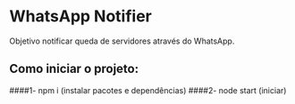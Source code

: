 # WhatsApp Notifier

Objetivo notificar queda de servidores através do WhatsApp.

## Como iniciar o projeto:
####1- npm i (instalar pacotes e dependências)
####2- node start (iniciar)
